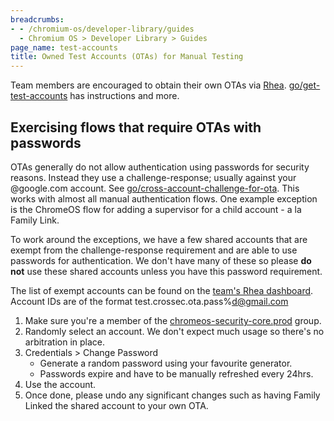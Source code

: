 ```yaml
---
breadcrumbs:
- - /chromium-os/developer-library/guides
  - Chromium OS > Developer Library > Guides
page_name: test-accounts
title: Owned Test Accounts (OTAs) for Manual Testing
---
```


Team members are encouraged to obtain their own OTAs via [Rhea].
[go/get-test-accounts] has instructions and more.

## Exercising flows that require OTAs with passwords

OTAs generally do not allow authentication using passwords for security reasons.
Instead they use a challenge-response; usually against your @google.com account.
See [go/cross-account-challenge-for-ota]. This works with almost all manual
authentication flows. One example exception is the ChromeOS flow for adding a
supervisor for a child account - a la Family Link.

To work around the exceptions, we have a few shared accounts that are exempt
from the challenge-response requirement and are able to use passwords for
authentication. We don't have many of these so please **do not** use these
shared accounts unless you have this password requirement.

The list of exempt accounts can be found on the [team's Rhea dashboard]. Account
IDs are of the format test.crossec.ota.pass%d@gmail.com

1.  Make sure you're a member of the [chromeos-security-core.prod] group.
2.  Randomly select an account. We don't expect much usage so there's no
    arbitration in place.
3.  Credentials > Change Password
    -   Generate a random password using your favourite generator.
    -   Passwords expire and have to be manually refreshed every 24hrs.
4.  Use the account.
5.  Once done, please undo any significant changes such as having Family Linked
    the shared account to your own OTA.

[Rhea]: https://rhea.corp.google.com/
[go/get-test-accounts]: https://goto.google.com/get-test-accounts
[go/cross-account-challenge-for-ota]: https://goto.google.com/cross-account-challenge-for-ota
[team's Rhea dashboard]: https://rhea.corp.google.com/list?mdb_group=chromeos-security-core
[chromeos-security-core.prod]: https://ganpati2.corp.google.com/group/chromeos-security-core.prod?tab=children
